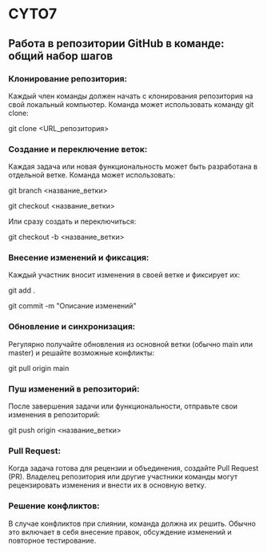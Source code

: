 # CYTO7
## Работа в репозитории GitHub в команде: общий набор шагов

### Клонирование репозитория:
Каждый член команды должен начать с клонирования репозитория на свой локальный компьютер. Команда может использовать команду git clone:

git clone <URL_репозитория>


### Создание и переключение веток:
Каждая задача или новая функциональность может быть разработана в отдельной ветке. Команда может использовать:

git branch <название_ветки>


git checkout <название_ветки>


Или сразу создать и переключиться:


git checkout -b <название_ветки>


### Внесение изменений и фиксация:
Каждый участник вносит изменения в своей ветке и фиксирует их:


git add .


git commit -m "Описание изменений"


### Обновление и синхронизация:
Регулярно получайте обновления из основной ветки (обычно main или master) и решайте возможные конфликты:


git pull origin main


### Пуш изменений в репозиторий:
После завершения задачи или функциональности, отправьте свои изменения в репозиторий:


git push origin <название_ветки>


### Pull Request:
Когда задача готова для рецензии и объединения, создайте Pull Request (PR). Владелец репозитория или другие участники команды могут рецензировать изменения и внести их в основную ветку.


### Решение конфликтов:
В случае конфликтов при слиянии, команда должна их решить. Обычно это включает в себя внесение правок, обсуждение изменений и повторное тестирование.
